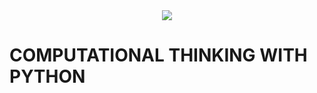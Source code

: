 <div align="center">
  <img src="https://github.com/studies2023-FIAP-ES-553521-ano1-01-CTP.png">
</div>


# COMPUTATIONAL THINKING WITH PYTHON
